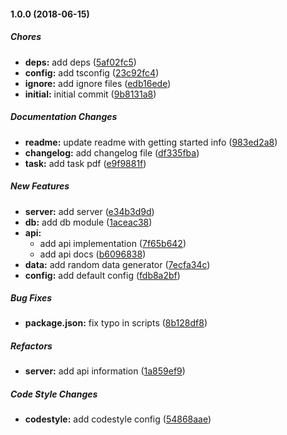 #### 1.0.0 (2018-06-15)

##### Chores

* **deps:**  add deps ([5af02fc5](https://github.com/SkeLLLa/mongo-cache/commit/5af02fc59d9e1a3e44312eda745c6aa2fed57ef7))
* **config:**  add tsconfig ([23c92fc4](https://github.com/SkeLLLa/mongo-cache/commit/23c92fc4e390839c425b9cabe3cc5e9edeada328))
* **ignore:**  add ignore files ([edb16ede](https://github.com/SkeLLLa/mongo-cache/commit/edb16eded4cea4e5c45619e79412518b9e1a156c))
* **initial:**  initial commit ([9b8131a8](https://github.com/SkeLLLa/mongo-cache/commit/9b8131a8dfd7fecaaed5981a6673b80a1a14c963))

##### Documentation Changes

* **readme:**  update readme with getting started info ([983ed2a8](https://github.com/SkeLLLa/mongo-cache/commit/983ed2a82cb19d4572513184133753498d7d77cd))
* **changelog:**  add changelog file ([df335fba](https://github.com/SkeLLLa/mongo-cache/commit/df335fbaf5d595cd3fa0da04f7209e96b5b36107))
* **task:**  add task pdf ([e9f9881f](https://github.com/SkeLLLa/mongo-cache/commit/e9f9881f3cca1b54e3bf17f97d404af276bcdc50))

##### New Features

* **server:**  add server ([e34b3d9d](https://github.com/SkeLLLa/mongo-cache/commit/e34b3d9dff89fbe07a6ca5c41a0c00d7c5626b21))
* **db:**  add db module ([1aceac38](https://github.com/SkeLLLa/mongo-cache/commit/1aceac3831f2d6c0af904c6bd2dcd1bfcc38a09d))
* **api:**
  *  add api implementation ([7f65b642](https://github.com/SkeLLLa/mongo-cache/commit/7f65b642b90790db30dd2008c2400c2b866821fa))
  *  add api docs ([b6096838](https://github.com/SkeLLLa/mongo-cache/commit/b60968385d3dc79523306458a32af8dc8808e915))
* **data:**  add random data generator ([7ecfa34c](https://github.com/SkeLLLa/mongo-cache/commit/7ecfa34ceb3999d09f8276446628ddee2a620581))
* **config:**  add default config ([fdb8a2bf](https://github.com/SkeLLLa/mongo-cache/commit/fdb8a2bfb250242cb3361ead3bdc426f3902c68f))

##### Bug Fixes

* **package.json:**  fix typo in scripts ([8b128df8](https://github.com/SkeLLLa/mongo-cache/commit/8b128df83cfa6032d48ccd6121ce2d5fdd953ed2))

##### Refactors

* **server:**  add api information ([1a859ef9](https://github.com/SkeLLLa/mongo-cache/commit/1a859ef9524de8404d8873e11c01600fdefa7b29))

##### Code Style Changes

* **codestyle:**  add codestyle config ([54868aae](https://github.com/SkeLLLa/mongo-cache/commit/54868aaee707d22f8f6dc1439c3282894336cbfc))

